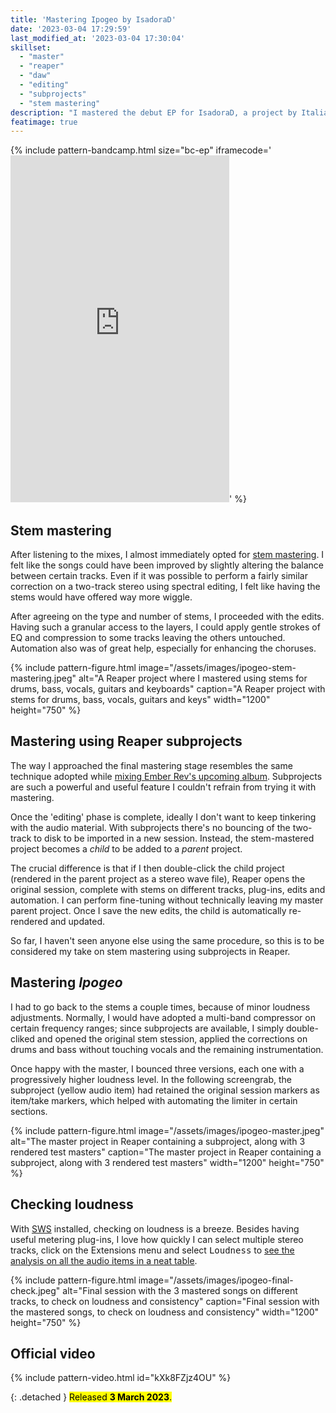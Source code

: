 ```yaml
---
title: 'Mastering Ipogeo by IsadoraD'
date: '2023-03-04 17:29:59'
last_modified_at: '2023-03-04 17:30:04'
skillset: 
  - "master"
  - "reaper"
  - "daw"
  - "editing"
  - "subprojects"
  - "stem mastering"
description: "I mastered the debut EP for IsadoraD, a project by Italian multi-instrumentalists and composers Emilio Albertoni and Bruno Valeri. A blend of electronica, pop and indie."
featimage: true
---
```

{% include pattern-bandcamp.html size="bc-ep" iframecode='<iframe style="border: 0; width: 350px; height: 555px;" src="https://bandcamp.com/EmbeddedPlayer/album=3556110038/size=large/bgcol=ffffff/linkcol=333333/transparent=true/" seamless><a href="https://isadorad.bandcamp.com/album/ipogeo">Ipogeo by IsadoraD</a></iframe>' %}

## Stem mastering

After listening to the mixes, I almost immediately opted for [stem mastering](https://www.izotope.com/en/learn/how-to-master-with-stems.html). I felt like the songs could have been improved by slightly altering the balance between certain tracks. Even if it was possible to perform a fairly similar correction on a two-track stereo using spectral editing, I felt like having the stems would have offered way more wiggle.

After agreeing on the type and number of stems, I proceeded with the edits. Having such a granular access to the layers, I could apply gentle strokes of EQ and compression to some tracks leaving the others untouched. Automation also was of great help, especially for enhancing the choruses.

{% include pattern-figure.html image="/assets/images/ipogeo-stem-mastering.jpeg" alt="A Reaper project where I mastered using stems for drums, bass, vocals, guitars and keyboards" caption="A Reaper project with stems for drums, bass, vocals, guitars and keys" width="1200" height="750" %}

## Mastering using Reaper subprojects

The way I approached the final mastering stage resembles the same technique adopted while [mixing Ember Rev's upcoming album](/blog/reaper-daw-subprojects/). Subprojects are such a powerful and useful feature I couldn't refrain from trying it with mastering.

Once the 'editing' phase is complete, ideally I don't want to keep tinkering with the audio material. With subprojects there's no bouncing of the two-track to disk to be imported in a new session. Instead, the stem-mastered project becomes a _child_ to be added to a _parent_ project.

The crucial difference is that if I then double-click the child project (rendered in the parent project as a stereo wave file), Reaper opens the original session, complete with stems on different tracks, plug-ins, edits and automation. I can perform fine-tuning without technically leaving my master parent project. Once I save the new edits, the child is automatically re-rendered and updated.

So far, I haven't seen anyone else using the same procedure, so this is to be considered my take on stem mastering using subprojects in Reaper.

## Mastering _Ipogeo_

I had to go back to the stems a couple times, because of minor loudness adjustments. Normally, I would have adopted a multi-band compressor on certain frequency ranges; since subprojects are available, I simply double-cliked and opened the original stem stession, applied the corrections on drums and bass without touching vocals and the remaining instrumentation.

Once happy with the master, I bounced three versions, each one with a progressively higher loudness level. In the following screengrab, the subproject (yellow audio item) had retained the original session markers as item/take markers, which helped with automating the limiter in certain sections.

{% include pattern-figure.html image="/assets/images/ipogeo-master.jpeg" alt="The master project in Reaper containing a subproject, along with 3 rendered test masters" caption="The master project in Reaper containing a subproject, along with 3 rendered test masters" width="1200" height="750" %}

## Checking loudness

With [SWS](https://www.sws-extension.org/) installed, checking on loudness is a breeze. Besides having useful metering plug-ins, I love how quickly I can select multiple stereo tracks, click on the Extensions menu and select <kbd>Loudness</kbd> to [see the analysis on all the audio items in a neat table](https://wiki.cockos.com/wiki/index.php/Measure_and_normalize_loudness_with_SWS).

{% include pattern-figure.html image="/assets/images/ipogeo-final-check.jpeg" alt="Final session with the 3 mastered songs on different tracks, to check on loudness and consistency" caption="Final session with the mastered songs, to check on loudness and consistency" width="1200" height="750" %}

## Official video

{% include pattern-video.html id="kXk8FZjz4OU" %}

{: .detached }
<mark class="m2m-highlight small">Released <strong>3 March 2023</strong>.</mark>